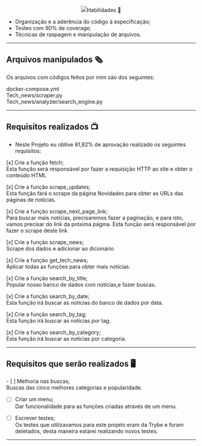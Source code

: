 <p align="center">
<img src="https://github.com/amandaperch/project-trybe-tech-news/blob/main/img/Tech_News_readme.png/>
</p>

---
## Habilidades :newspaper:

- Organização e a aderência do código à especificação;
- Testes com 90% de coverage;
- Técnicas de raspagem e manipulação de arquivos.

---
## Arquivos manipulados :newspaper_roll:

Os arquivos com códigos feitos por mim são dos seguintes:
<p>
  docker-compose.yml<br />
  Tech_news/scraper.py<br />
  Tech_news/analyzer/search_engine.py<br />
 </p>

---
## Requisitos realizados :tv:

- Neste Projeto eu obtive 81,82% de aprovação realizado os seguintes requisitos:
<p>  
  [x] Crie a função fetch;<br />
      Esta função será responsável por fazer a requisição HTTP ao site e obter o conteúdo HTML
      
  [x] Crie a função scrape_updates;<br />
      Esta função fará o scrape da página Novidades para obter as URLs das páginas de notícias. 
      
  [x] Crie a função scrape_next_page_link;<br />
      Para buscar mais notícias, precisaremos fazer a paginação, e para isto, vamos precisar do link da próxima página. Esta função será responsável por fazer o scrape deste link
      
  [x] Crie a função scrape_news;<br />
      Scrape dos dados e adicionar ao dicionário
      
  [x] Crie a função get_tech_news;<br />
        Aplicar todas as funções para obter mais notícias.
      
  [x] Crie a função search_by_title;<br />
      Popular nosso banco de dados com notícias,e fazer buscas.
      
  [x] Crie a função search_by_date;<br />
      Esta função irá buscar as notícias do banco de dados por data.
      
  [x] Crie a função search_by_tag;<br />
     Esta função irá buscar as notícias por tag.
      
  [x] Crie a função search_by_category;<br />
      Esta função irá buscar as notícias por categoria.

---
## Requisitos que serão realizados :desktop_computer:

<p>
- [ ] Melhoria nas buscas;<br />
        Buscas das cinco melhores categorias e popularidade.

- [ ] Criar um menu;<br />
       Dar funcionalidade para as funções criadas através de um menu.
        
- [ ] Escrever testes;<br />
        Os testes que utilizavamos para este projeto eram da Trybe e foram deletados, desta maneira estarei realizando novos testes.
</p>

---

